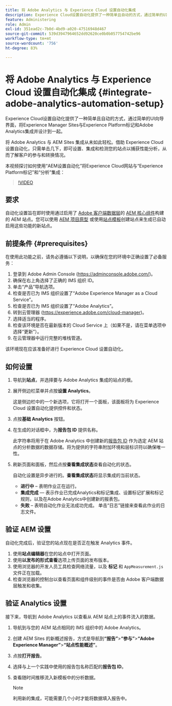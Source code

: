 ```yaml
---
title: 将 Adobe Analytics 与 Experience Cloud 设置自动化集成
description: Experience Cloud设置自动化提供了一种简单且自动的方式，通过简单的UI向导界面，将Experience Manager Sites与Experience Platform标记和Adobe Analytics集成并设计到一起。 了解如何在您自己的站点上使用自动化设置。
feature: Administering
role: Admin
exl-id: 351ead2c-7b0d-4bd9-a020-47516948d467
source-git-commit: 539d3947964652dd92620ce0b0b057754742be96
workflow-type: tm+mt
source-wordcount: '756'
ht-degree: 83%

---
```


# 将 Adobe Analytics 与 Experience Cloud 设置自动化集成 {#integrate-adobe-analytics-automation-setup}

Experience Cloud设置自动化提供了一种简单且自动的方式，通过简单的UI向导界面，将Experience Manager Sites与Experience Platform标记和Adobe Analytics集成并设计到一起。

将 Adobe Analytics 与 AEM Sites 集成从未如此轻松。借助 Experience Cloud 设置自动化，只需单击几下，即可设置、集成和检测您的站点以捕获性能分析，从而了解客户的参与和转换情况。

本视频探讨如何使用“AEM设置自动化”将Experience Cloud网站与“Experience Platform标记”和“分析”集成：

>[!VIDEO](https://video.tv.adobe.com/v/345372/?quality=12)

## 要求

自动化设置旨在即时使用通过启用了 [Adobe 客户端数据层](https://experienceleague.adobe.com/docs/experience-manager-core-components/using/developing/data-layer/overview.html)的 [AEM 核心组件](https://experienceleague.adobe.com/docs/experience-manager-core-components/using/introduction.html)构建的 AEM 站点。您可以使用 [AEM 项目原型](https://experienceleague.adobe.com/docs/experience-manager-core-components/using/developing/archetype/overview.html) 或使用[站点模板](/help/journey-sites/quick-site/create-site.md)创建站点来生成已自动启用这些功能的新站点。

## 前提条件 {#prerequisites}

在使用此功能之前，请务必遵循以下说明，以确保在您的环境中正确设置了必备服务：

1. 登录到 Adobe Admin Console (https://adminconsole.adobe.com/)。
1. 确保在右上角选择了正确的 IMS 组织 ID。
1. 单击“产品”导航选项。
1. 检查是否已为 IMS 组织设置了“Adobe Experience Manager as a Cloud Service”。
1. 检查是否已为 IMS 组织设置了“Adobe Analytics”。
1. 转到云管理器 (https://experience.adobe.com/cloud-manager)。
1. 选择适当的程序。
1. 检查该环境是否在最新版本的 Cloud Service 上（如果不是，请在菜单选项中选择“更新”）。
1. 在云管理器中运行完整的堆栈管道。

该环境现在应该准备好进行 Experience Cloud 设置自动化。

## 如何设置

1. 导航到&#x200B;**站点**，并选择要与 Adobe Analytics 集成的站点的根。
1. 展开侧边栏菜单并点按&#x200B;**设置 Analytics**。

   这是侧边栏中的一个新选项，它将打开一个面板，该面板将为 Experience Cloud 设置自动化提供控件和状态。
1. 点按&#x200B;**基础 Analytics** 按钮。
1. 在生成的对话框中，为&#x200B;**报告包 ID** 提供名称。

   此字符串将用于在 Adobe Analytics 中创建新的[报告包 ID](https://experienceleague.adobe.com/docs/analytics/admin/manage-report-suites/new-report-suite/t-create-a-report-suite.html?lang=zh-Hans) 作为选定 AEM 站点的分析数据的数据存储。将为提供的字符串附加环境和层标识符以确保唯一性。

1. 刷新页面和面板，然后点按&#x200B;**查看集成状态**&#x200B;查看自动化的状态。

   自动化设置是异步进行的。**查看集成状态**&#x200B;将显示集成的当前状态。

   * **进行中** – 表明作业正在运行。
   * **集成完成**  — 表示作业已完成Analytics和标记集成、设置标记扩展和标记规则，以及在Adobe Analytics中创建新的报表包。
   * **失败** – 表明自动化作业无法成功完成。 单击“日志”链接来查看此作业的日志文件。

## 验证 AEM 设置

自动化完成后，验证您的站点现在是否正在触发 Analytics 事件。

1. 使用&#x200B;**站点编辑器**&#x200B;在您的站点中打开页面。
1. 使用&#x200B;**以发布的形式查看**&#x200B;选项上传页面的发布版本。
1. 使用浏览器的开发人员工具检查网络流量，以及 **标记** 和 `AppMeasurement.js` 文件正在加载。
1. 检查浏览器的控制台以查看页面和组件级别的事件是否由 Adobe 客户端数据层触发和收集。

## 验证 Analytics 设置

接下来，导航到 Adobe Analytics 以查看从 AEM 站点上的事件流入的数据。

1. 导航到与您的 AEM 站点相同的 IMS 组织中的 Adobe Analytics。
1. 创建 AEM Sites 的新概述报告，方式是导航到&#x200B;**“报告”**>**“参与”**>**“Adobe Experience Manager”**>**“站点性能概述”**。
1. 点按&#x200B;**打开报告**。
1. 选择与上一个实践中使用的报告包名称匹配的&#x200B;**报告包 ID**。
1. 查看随时间推移流入新模板中的分析数据。

   >[!NOTE]
   >
   > 利用新的集成，可能需要几个小时才能将数据填入报告中。
